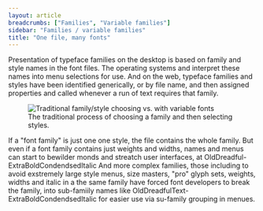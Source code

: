 ```yaml
---
layout: article
breadcrumbs: ["Families", "Variable families"]
sidebar: "Families / variable families"
title: "One file, many fonts"
---
```

Presentation of typeface families on the desktop is based on family and style names in the font files. The operating systems and  interpret these names into menu selections for use. And on the web, typeface families and styles have been identified generically, or by file name, and then assigned properties and called whenever a run of text requires that family.

<figure>
    <img src="{{baseurl}}/images/articles/family-selection.svg" alt="Traditional family/style choosing vs. with variable fonts">
    <figcaption>The traditional process of choosing a family and then selecting styles.</figcaption>
</figure>

If a "font family" is just one one style, the file contains the whole family. But even if a font family contains just weights and widths, names and menus can start to bewilder monds and streatch user interfaces, at OldDreadful-ExtraBoldCondendsedItalic  And more complex families, those including  to avoid exstremely large style menus, size masters, "pro" glyph sets, weights, widths and italic in a the same family have forced font developers to break the family, into sub-famiily names like OldDreadfulText-ExtraBoldCondendsedItalic for easier use via su-family grouping in menues.
